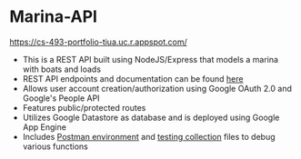 # Marina-API
https://cs-493-portfolio-tiua.uc.r.appspot.com/

- This is a REST API built using NodeJS/Express that models a marina with boats and loads
- REST API endpoints and documentation can be found [here](https://github.com/andrewtiu33/Marina-API/blob/main/tiua_project_specifications.pdf)
- Allows user account creation/authorization using Google OAuth 2.0 and Google's People API
- Features public/protected routes
- Utilizes Google Datastore as database and is deployed using Google App Engine
- Includes [Postman environment](https://github.com/andrewtiu33/Marina-API/blob/main/tiua_project.postman_environment.json) and [testing collection](https://github.com/andrewtiu33/Marina-API/blob/main/tiua_project.postman_collection.json) files to debug various functions
